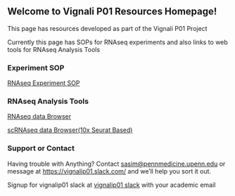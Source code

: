 ## Welcome to Vignali P01 Resources Homepage!

This page has resources developed as part of the Vignali P01 Project

Currently this page has SOPs for RNAseq experiments and also links to web tools for RNAseq Analysis Tools

### Experiment SOP

[RNAseq Experiment SOP](https://www.dropbox.com/s/ux3y5223vvxny0t/RNAseqSOP.pdf?dl=0)


### RNAseq Analysis Tools

[RNAseq data Browser](http://ec2-54-165-52-162.compute-1.amazonaws.com/shiny/rstudio/Vignali_P01_RNAseqdata/)

[scRNAseq data Browser(10x Seurat Based)](http://ec2-54-165-52-162.compute-1.amazonaws.com/shiny/rstudio/Vignali_P01_scRNAseqdata/)



### Support or Contact

Having trouble with Anything? Contact sasim@pennmedicine.upenn.edu or message at https://vignalip01.slack.com/ and we’ll help you sort it out.

Signup for vignalip01 slack at [vignalip01 slack](https://join.slack.com/t/vignalip01/signup) with your academic email


